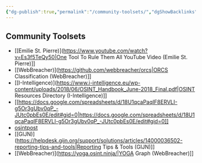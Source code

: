 ```yaml
---
{"dg-publish":true,"permalink":"/community-toolsets/","dgShowBacklinks":true,"dgShowLocalGraph":true}
---
```



## Community Toolsets
- [[Emilie St. Pierre)](https://www.youtube.com/watch?v=Es3f5TeQy50|One Tool To Rule Them All YouTube Video (Emilie St. Pierre)]]
- [[WebBreacher)](https://github.com/webbreacher/orcs|ORCS Classification (WebBreacher)]]
- [[I-Intelligence)](https://www.i-intelligence.eu/wp-content/uploads/2018/06/OSINT_Handbook_June-2018_Final.pdf|OSINT Resources Directory (I-Intelligence)]]
- [[https://docs.google.com/spreadsheets/d/18U1qcaPaqIF8ERVLI-g5Or3gUbv0qP_-JUtc0pbEs0E/edit#gid=0|https://docs.google.com/spreadsheets/d/18U1qcaPaqIF8ERVLI-g5Or3gUbv0qP_-JUtc0pbEs0E/edit#gid=0]]
- [osintpost](https://osintpost.com/osint-tools)
- [[GIJN)](https://helpdesk.gijn.org/support/solutions/articles/14000036502-reporting-tips-and-tools|Reporting Tips & Tools (GIJN)]]
- [[WebBreacher)](https://yoga.osint.ninja/|YOGA Graph (WebBreacher)]]